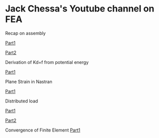 # Jack Chessa's Youtube channel on FEA

Recap on assembly

[Part1](https://www.youtube.com/watch?v=y1BpkAgEhAk&list=PL3A7B78F0E428DF72&index=38)

[Part2](https://www.youtube.com/watch?v=YkCJj-Q5IcU&list=PL3A7B78F0E428DF72&index=39)

Derivation of Kd=f from potential energy

[Part1](https://www.youtube.com/watch?v=5Wa0i9wTW6E&list=PL3A7B78F0E428DF72&index=40)

Plane Strain in Nastran

[Part1](https://www.youtube.com/watch?v=KBh53LCfKDw&list=PL3A7B78F0E428DF72&index=21)


Distributed load

[Part1](https://www.youtube.com/watch?v=8lwJQmDo7zQ&list=PL3A7B78F0E428DF72&index=23)

[Part2](https://www.youtube.com/watch?v=gtBFrF7nt0s&list=PL3A7B78F0E428DF72&index=22)

Convergence of Finite Element 
[Part1](https://www.youtube.com/watch?v=YRJ0c8uO8iU&list=PL3A7B78F0E428DF72&index=24)
